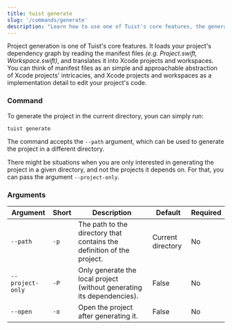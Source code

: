 ```yaml
---
title: tuist generate
slug: '/commands/generate'
description: "Learn how to use one of Tuist's core features, the generation of projects."
---
```


Project generation is one of Tuist's core features.
It loads your project's dependency graph by reading the manifest files _(e.g. Project.swift, Workspace.swift)_, and translates it into
Xcode projects and workspaces.
You can think of manifest files as an simple and approachable abstraction of Xcode projects' intricacies,
and Xcode projects and workspaces as a implementation detail to edit your project's code.

### Command

To generate the project in the current directory, youn can simply run:

```
tuist generate
```

The command accepts the `--path` argument, which can be used to generate the project in a different directory.

There might be situations when you are only interested in generating the project in a given directory, and not the projects it depends on. For that, you can pass the argument `--project-only`.

### Arguments

| Argument         | Short | Description                                                            | Default           | Required |
| ---------------- | ----- | ---------------------------------------------------------------------- | ----------------- | -------- |
| `--path`         | `-p`  | The path to the directory that contains the definition of the project. | Current directory | No       |
| `--project-only` | `-P`  | Only generate the local project (without generating its dependencies). | False             | No       |
| `--open`         | `-o`  | Open the project after generating it.                                  | False             | No       |

